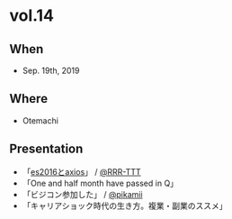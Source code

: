 # vol.14

## When
- Sep. 19th, 2019

## Where
- Otemachi

## Presentation
- 「[es2016とaxios](https://docs.google.com/presentation/d/1XySsd6-IW9GhfqrdNjCWJIkluKvj_2F-LIQm-CTyl-A/edit#slide=id.g634f1602e9_0_28)」 / [@RRR-TTT](https://github.com/RRR-TTT)
- 「One and half month have passed in Q」
- 「ビジコン参加した」 / [@pikamii](https://twitter.com/pikamii)
- 「キャリアショック時代の生き方。複業・副業のススメ」
